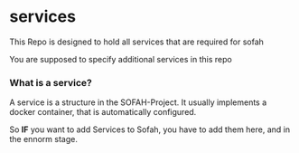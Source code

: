 # services
This Repo is designed to hold all services that are required for sofah

You are supposed to specify additional services in this repo

### What is a service?

A service is a structure in the SOFAH-Project.
It usually implements a docker container, that is automatically configured.

So **IF** you want to add Services to Sofah, you have to add them here, and in the ennorm stage.
